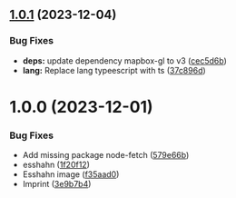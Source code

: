 ## [1.0.1](https://github.com/technologiestiftung/badestellen/compare/v1.0.0...v1.0.1) (2023-12-04)


### Bug Fixes

* **deps:** update dependency mapbox-gl to v3 ([cec5d6b](https://github.com/technologiestiftung/badestellen/commit/cec5d6b3cd5d7a2c85d3df2be9e434aacdd668f0))
* **lang:** Replace lang typeescript with ts ([37c896d](https://github.com/technologiestiftung/badestellen/commit/37c896df4cce5f137ba5eaea9489a854e831d1bc))

# 1.0.0 (2023-12-01)


### Bug Fixes

* Add missing package node-fetch ([579e66b](https://github.com/technologiestiftung/badestellen/commit/579e66b6c53eb9ce479415c4580af0bd8d41b586))
* esshahn ([1f20f12](https://github.com/technologiestiftung/badestellen/commit/1f20f1297baee81cb35231e78cc3b525aa13b614))
* Esshahn image ([f35aad0](https://github.com/technologiestiftung/badestellen/commit/f35aad0b58c20eb81208155a332f85a7279f8c88))
* Imprint ([3e9b7b4](https://github.com/technologiestiftung/badestellen/commit/3e9b7b4ddf9de0cce40ef33a652227dff29c6dda))
